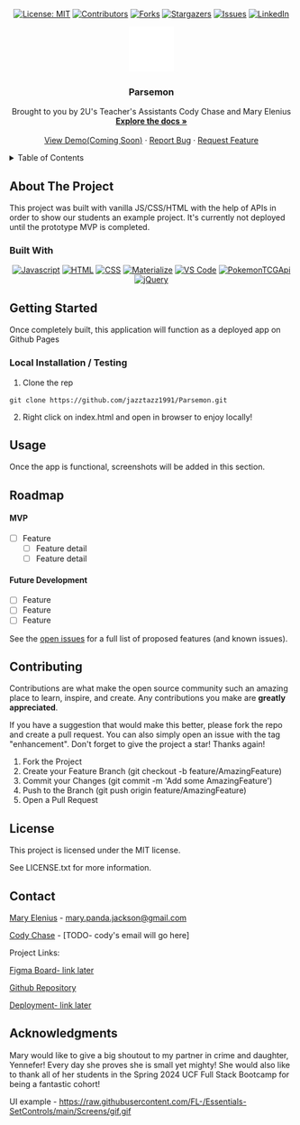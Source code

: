 <div align="center">

  <!-- Add badges using the following format: -->
  <!-- ![Name](urlToShieldHere)(urlToGithubHere) -->

[![License: MIT](https://img.shields.io/badge/License-MIT-yellow.svg)](https://opensource.org/licenses/MIT)
[![Contributors](https://img.shields.io/github/contributors/jazztazz1991/Parsemon.svg?style=plastic&logo=appveyor)](https://github.com/jazztazz1991/Parsemon/graphs/contributors)
[![Forks](https://img.shields.io/github/forks/jazztazz1991/Parsemon.svg?style=plastic&logo=appveyor)](https://github.com/jazztazz1991/Parsemon/network/members)
[![Stargazers](https://img.shields.io/github/stars/jazztazz1991/Parsemon.svg?style=plastic&logo=appveyor)](https://github.com/jazztazz1991/Parsemon/stargazers)
[![Issues](https://img.shields.io/github/issues/jazztazz1991/Parsemon.svg?style=plastic&logo=appveyor)](https://github.com/jazztazz1991/Parsemon/issues)
[![LinkedIn](https://img.shields.io/badge/-LinkedIn-black.svg?style=plastic&logo=appveyor&logo=linkedin&colorB=555)](https://linkedin.com/in/jazztazz1991)

</div>

<!-- PROJECT LOGO -->

<div align="center">
  <a href="https://github.com/jazztazz1991/Parsemon">
    <img src="./assets/images/logo-main.svg" alt="Logo" width="80" height="80">
  </a>

  <h3 align="center">Parsemon</h3>

  <p align="center">
    Brought to you by 2U's Teacher's Assistants Cody Chase and Mary Elenius<br />
    <a href="https://github.com/jazztazz1991/Parsemon"><strong>Explore the docs »</strong></a>
    <br />
    <br />
    <!-- TODO- add deployed link -->
    <a href="https://github.com/jazztazz1991/Parsemon">View Demo(Coming Soon)</a>
    ·
    <a href="https://github.com/jazztazz1991/Parsemon/issues">Report Bug</a>
    ·
    <a href="https://github.com/jazztazz1991/Parsemon/issues">Request Feature</a>

  </p>
</div>

<!-- TABLE OF CONTENTS -->
<details>
  <summary>Table of Contents</summary>
  <ol>
    <li>
      <a href="#about-the-project">About The Project</a>
      <ul>
        <li><a href="#built-with">Built With</a></li>
      </ul>
    </li>
    <li>
      <a href="#getting-started">Getting Started</a>
      <ul>
        <li><a href="#installation">Installation</a></li>
      </ul>
    </li>
    <li><a href="#usage">Usage</a></li>
    <li><a href="#roadmap">Roadmap</a></li>
    <li><a href="#contributing">Contributing</a></li>
    <li><a href="#license">License</a></li>
    <li><a href="#contact">Contact</a></li>
    <li><a href="#acknowledgments">Acknowledgments</a></li>
  </ol>
</details>

<!-- ABOUT THE PROJECT -->

## About The Project

<!-- Add screenshots using the following format: -->
<!-- ![Screenshot alt description](directPathOfScreenshots) -->

This project was built with vanilla JS/CSS/HTML with the help of APIs in order to show our students an example project.
It's currently not deployed until the prototype MVP is completed.

### Built With

<div align="center">

[![Javascript](https://img.shields.io/badge/Language-JavaScript-ff0000?style=plastic&logo=JavaScript&logoWidth=10)](https://javascript.info/)
[![HTML](https://img.shields.io/badge/Language-HTML-ff8000?style=plastic&logo=HTML5&logoWidth=10)](https://html.com/)
[![CSS](https://img.shields.io/badge/Language-CSS-ffff00?style=plastic&logo=HTML5&logoWidth=10)](https://developer.mozilla.org/en-US/docs/Web/CSS)
[![Materialize](https://img.shields.io/badge/Framework-Materialize-80ff00?style=plastic&logo=jQuery&logoWidth=10)](https://materializecss.com/)
[![VS Code](https://img.shields.io/badge/IDE-VSCode-0000ff?style=plastic&logo=VisualStudioCode&logoWidth=10)](https://code.visualstudio.com/docs)
[![PokemonTCGApi](https://img.shields.io/badge/API-PokemonTCG-8000ff?style=plastic&logo=VisualStudioCode&logoWidth=10)](https://pokemontcg.io/)
[![jQuery](https://img.shields.io/badge/API-jQuery-ff00ff?style=plastic&logo=jQuery&logoWidth=10)](https://jquery.com/)

</div>

<!-- GETTING STARTED -->

## Getting Started

Once completely built, this application will function as a deployed app on Github Pages

### Local Installation / Testing

1. Clone the rep

```
git clone https://github.com/jazztazz1991/Parsemon.git
```

2. Right click on index.html and open in browser to enjoy locally!

<!-- USAGE EXAMPLES -->

## Usage

Once the app is functional, screenshots will be added in this section.

<!-- ROADMAP -->

## Roadmap

<!-- TODO: Build Roadmap with Cody's Github issues -->

#### MVP

- [ ] Feature
  - [ ] Feature detail
  - [ ] Feature detail

#### Future Development

- [ ] Feature
- [ ] Feature
- [ ] Feature

See the [open issues](https://github.com/jazztazz1991/Parsemon/issues) for a full list of proposed features (and known issues).

<!-- CONTRIBUTING -->

## Contributing

Contributions are what make the open source community such an amazing place to learn, inspire, and create. Any contributions you make are **greatly appreciated**.

If you have a suggestion that would make this better, please fork the repo and create a pull request. You can also simply open an issue with the tag "enhancement".
Don't forget to give the project a star! Thanks again!

1. Fork the Project
2. Create your Feature Branch (git checkout -b feature/AmazingFeature)
3. Commit your Changes (git commit -m 'Add some AmazingFeature')
4. Push to the Branch (git push origin feature/AmazingFeature)
5. Open a Pull Request

<!-- LICENSE -->

## License

This project is licensed under the MIT license.

See LICENSE.txt for more information.

<!-- CONTACT -->

## Contact

[Mary Elenius](https://maryelenius.com/d20) - mary.panda.jackson@gmail.com

<!-- TODO- add cody's email if he wants -->

[Cody Chase](https://github.com/jazztazz1991) - [TODO- cody's email will go here]

Project Links:

<!-- TODO- add FIGMA board -->

[Figma Board- link later]()

[Github Repository](https://github.com/jazztazz1991/Parsemon)

<!-- TODO- add deployment link -->

[Deployment- link later]()

<!-- ACKNOWLEDGMENTS -->

## Acknowledgments

Mary would like to give a big shoutout to my partner in crime and daughter, Yennefer! Every day she proves she is small yet mighty! She would also like to thank all of her students in the Spring 2024 UCF Full Stack Bootcamp for being a fantastic cohort!

UI example - https://raw.githubusercontent.com/FL-/Essentials-SetControls/main/Screens/gif.gif

